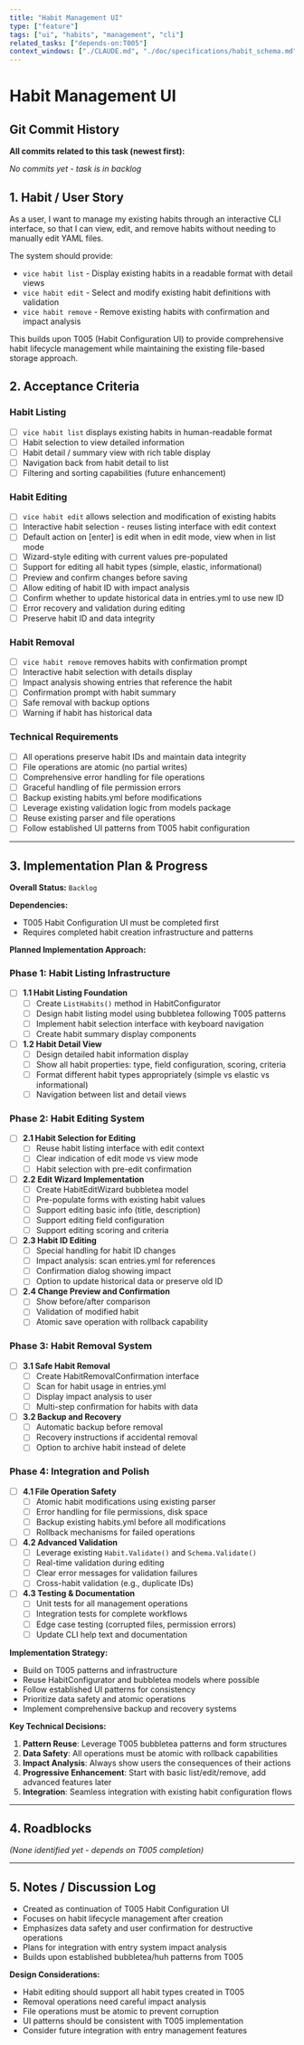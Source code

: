 ```yaml
---
title: "Habit Management UI"
type: ["feature"]
tags: ["ui", "habits", "management", "cli"]
related_tasks: ["depends-on:T005"]
context_windows: ["./CLAUDE.md", "./doc/specifications/habit_schema.md", "./internal/models/*.go", "./internal/parser/*.go", "./internal/ui/*.go", "./cmd/*.go"]
---
```


# Habit Management UI

## Git Commit History

**All commits related to this task (newest first):**

*No commits yet - task is in backlog*

## 1. Habit / User Story

As a user, I want to manage my existing habits through an interactive CLI interface, so that I can view, edit, and remove habits without needing to manually edit YAML files.

The system should provide:
- `vice habit list` - Display existing habits in a readable format with detail views
- `vice habit edit` - Select and modify existing habit definitions with validation
- `vice habit remove` - Remove existing habits with confirmation and impact analysis

This builds upon T005 (Habit Configuration UI) to provide comprehensive habit lifecycle management while maintaining the existing file-based storage approach.

## 2. Acceptance Criteria

### Habit Listing
- [ ] `vice habit list` displays existing habits in human-readable format
- [ ] Habit selection to view detailed information
- [ ] Habit detail / summary view with rich table display
- [ ] Navigation back from habit detail to list
- [ ] Filtering and sorting capabilities (future enhancement)

### Habit Editing
- [ ] `vice habit edit` allows selection and modification of existing habits
- [ ] Interactive habit selection - reuses listing interface with edit context
- [ ] Default action on [enter] is edit when in edit mode, view when in list mode
- [ ] Wizard-style editing with current values pre-populated
- [ ] Support for editing all habit types (simple, elastic, informational)
- [ ] Preview and confirm changes before saving
- [ ] Allow editing of habit ID with impact analysis
- [ ] Confirm whether to update historical data in entries.yml to use new ID
- [ ] Error recovery and validation during editing
- [ ] Preserve habit ID and data integrity

### Habit Removal
- [ ] `vice habit remove` removes habits with confirmation prompt
- [ ] Interactive habit selection with details display
- [ ] Impact analysis showing entries that reference the habit
- [ ] Confirmation prompt with habit summary
- [ ] Safe removal with backup options
- [ ] Warning if habit has historical data

### Technical Requirements
- [ ] All operations preserve habit IDs and maintain data integrity
- [ ] File operations are atomic (no partial writes)
- [ ] Comprehensive error handling for file operations
- [ ] Graceful handling of file permission errors
- [ ] Backup existing habits.yml before modifications
- [ ] Leverage existing validation logic from models package
- [ ] Reuse existing parser and file operations
- [ ] Follow established UI patterns from T005 habit configuration

---

## 3. Implementation Plan & Progress

**Overall Status:** `Backlog`

**Dependencies:** 
- T005 Habit Configuration UI must be completed first
- Requires completed habit creation infrastructure and patterns

**Planned Implementation Approach:**

### Phase 1: Habit Listing Infrastructure

- [ ] **1.1 Habit Listing Foundation**
  - [ ] Create `ListHabits()` method in HabitConfigurator
  - [ ] Design habit listing model using bubbletea following T005 patterns
  - [ ] Implement habit selection interface with keyboard navigation
  - [ ] Create habit summary display components

- [ ] **1.2 Habit Detail View**
  - [ ] Design detailed habit information display
  - [ ] Show all habit properties: type, field configuration, scoring, criteria
  - [ ] Format different habit types appropriately (simple vs elastic vs informational)
  - [ ] Navigation between list and detail views

### Phase 2: Habit Editing System

- [ ] **2.1 Habit Selection for Editing**
  - [ ] Reuse habit listing interface with edit context
  - [ ] Clear indication of edit mode vs view mode
  - [ ] Habit selection with pre-edit confirmation

- [ ] **2.2 Edit Wizard Implementation**
  - [ ] Create HabitEditWizard bubbletea model
  - [ ] Pre-populate forms with existing habit values
  - [ ] Support editing basic info (title, description)
  - [ ] Support editing field configuration
  - [ ] Support editing scoring and criteria

- [ ] **2.3 Habit ID Editing**
  - [ ] Special handling for habit ID changes
  - [ ] Impact analysis: scan entries.yml for references
  - [ ] Confirmation dialog showing impact
  - [ ] Option to update historical data or preserve old ID

- [ ] **2.4 Change Preview and Confirmation**
  - [ ] Show before/after comparison
  - [ ] Validation of modified habit
  - [ ] Atomic save operation with rollback capability

### Phase 3: Habit Removal System

- [ ] **3.1 Safe Habit Removal**
  - [ ] Create HabitRemovalConfirmation interface
  - [ ] Scan for habit usage in entries.yml
  - [ ] Display impact analysis to user
  - [ ] Multi-step confirmation for habits with data

- [ ] **3.2 Backup and Recovery**
  - [ ] Automatic backup before removal
  - [ ] Recovery instructions if accidental removal
  - [ ] Option to archive habit instead of delete

### Phase 4: Integration and Polish

- [ ] **4.1 File Operation Safety**
  - [ ] Atomic habit modifications using existing parser
  - [ ] Error handling for file permissions, disk space
  - [ ] Backup existing habits.yml before all modifications
  - [ ] Rollback mechanisms for failed operations

- [ ] **4.2 Advanced Validation**
  - [ ] Leverage existing `Habit.Validate()` and `Schema.Validate()`
  - [ ] Real-time validation during editing
  - [ ] Clear error messages for validation failures
  - [ ] Cross-habit validation (e.g., duplicate IDs)

- [ ] **4.3 Testing & Documentation**
  - [ ] Unit tests for all management operations
  - [ ] Integration tests for complete workflows
  - [ ] Edge case testing (corrupted files, permission errors)
  - [ ] Update CLI help text and documentation

**Implementation Strategy:**
- Build on T005 patterns and infrastructure
- Reuse HabitConfigurator and bubbletea models where possible
- Follow established UI patterns for consistency
- Prioritize data safety and atomic operations
- Implement comprehensive backup and recovery systems

**Key Technical Decisions:**
1. **Pattern Reuse**: Leverage T005 bubbletea patterns and form structures
2. **Data Safety**: All operations must be atomic with rollback capabilities
3. **Impact Analysis**: Always show users the consequences of their actions
4. **Progressive Enhancement**: Start with basic list/edit/remove, add advanced features later
5. **Integration**: Seamless integration with existing habit configuration flows

---

## 4. Roadblocks

*(None identified yet - depends on T005 completion)*

---

## 5. Notes / Discussion Log

- Created as continuation of T005 Habit Configuration UI
- Focuses on habit lifecycle management after creation
- Emphasizes data safety and user confirmation for destructive operations
- Plans for integration with entry system impact analysis
- Builds upon established bubbletea/huh patterns from T005

**Design Considerations:**
- Habit editing should support all habit types created in T005
- Removal operations need careful impact analysis
- File operations must be atomic to prevent corruption
- UI patterns should be consistent with T005 implementation
- Consider future integration with entry management features